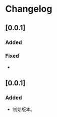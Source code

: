 # Changelog

## [0.0.1]

### Added

<!-- -   降低了插件对版本的兼容版本号。 -->

### Fixed

-

## [0.0.1]

### Added

-   初始版本。
